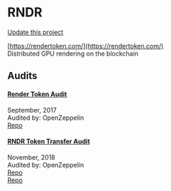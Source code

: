 
# RNDR

[Update this project](https://github.com/ConsenSys/blockchainSecurityDB/edit/master/projects/rndr.json)
  
[https://rendertoken.com/](https://rendertoken.com/)<br>
Distributed GPU rendering on the blockchain


## Audits



#### [Render Token Audit](https://blog.openzeppelin.com/render-token-audit-2a078ba6d759/)

September, 2017<br>
Audited by: OpenZeppelin<br>
[Repo](https://github.com/RenderToken/rendertoken/tree/2967e106004e26cbad5b9a34e57e7f07bde45256/contracts)<br>
      


#### [RNDR Token Transfer Audit](https://blog.openzeppelin.com/rndr-token-transfer-audit-74b21356b849/)

November, 2018<br>
Audited by: OpenZeppelin<br>
[Repo](https://github.com/rndr-network/Token-Audit)<br>[Repo](https://github.com/rndr-network/Token-Airdrop/)<br>
      

  



